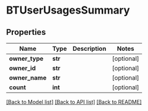 # BTUserUsagesSummary

## Properties
Name | Type | Description | Notes
------------ | ------------- | ------------- | -------------
**owner_type** | **str** |  | [optional] 
**owner_id** | **str** |  | [optional] 
**owner_name** | **str** |  | [optional] 
**count** | **int** |  | [optional] 

[[Back to Model list]](../README.md#documentation-for-models) [[Back to API list]](../README.md#documentation-for-api-endpoints) [[Back to README]](../README.md)


